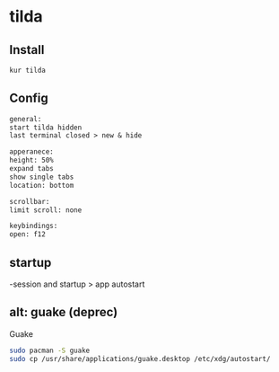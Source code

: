 # tilda

## Install
```sh
kur tilda
```

## Config
```txt
general:
start tilda hidden
last terminal closed > new & hide

apperanece:
height: 50%
expand tabs
show single tabs
location: bottom

scrollbar:
limit scroll: none

keybindings:
open: f12
```

## startup
-session and startup > app autostart


## alt: guake (deprec)


Guake
```sh
sudo pacman -S guake
sudo cp /usr/share/applications/guake.desktop /etc/xdg/autostart/
```


